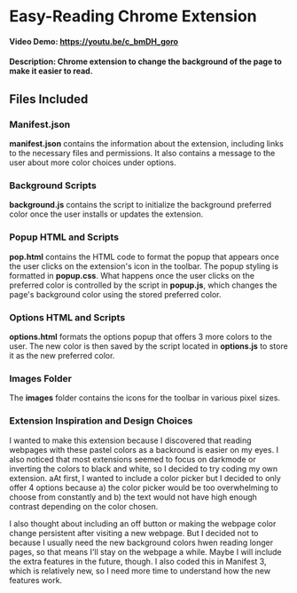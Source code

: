 # **Easy-Reading Chrome Extension**
#### Video Demo: <https://youtu.be/c_bmDH_goro>
#### Description: Chrome extension to change the background of the page to make it easier to read.

## Files Included

### Manifest.json
**manifest.json** contains the information about the extension, including links to the necessary files and permissions. It also contains a message to the user about more color choices under options.

### Background Scripts
**background.js** contains the script to initialize the background preferred color once the user installs or updates the extension.

### Popup HTML and Scripts
**pop.html** contains the HTML code to format the popup that appears once the user clicks on the extension's icon in the toolbar. The popup styling is formatted in **popup.css**. What happens once the user clicks on the preferred color is controlled by the script in **popup.js**, which changes the page's background color using the stored preferred color.

### Options HTML and Scripts
**options.html** formats the options popup that offers 3 more colors to the user. The new color is then saved by the script located in **options.js** to store it as the new preferred color.

### Images Folder
The **images** folder contains the icons for the toolbar in various pixel sizes.

### Extension Inspiration and Design Choices
I wanted to make this extension because I discovered that reading webpages with these pastel colors as a backround is easier on my eyes. I also noticed that most extensions seemed to focus on darkmode or inverting the colors to black and white, so I decided to try coding my own extension. aAt first, I wanted to include a color picker but I decided to only offer 4 options because a) the color picker would be too overwhelming to choose from constantly and b) the text would not have high enough contrast depending on the color chosen.

I also thought about including an off button or making the webpage color change persistent after visiting a new webpage. But I decided not to because I usually need the new background colors hwen reading longer pages, so that means I'll stay on the webpage a while. Maybe I will include the extra features in the future, though. I also coded this in Manifest 3, which is relatively new, so I need more time to understand how the new features work.


